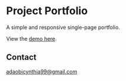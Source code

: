 # Project Portfolio
A simple and responsive single-page portfolio.

View the [demo here](https://adokoye.github.io/project-portfolio/).
 
 ## Contact
 adaobicynthia99@gmail.com
